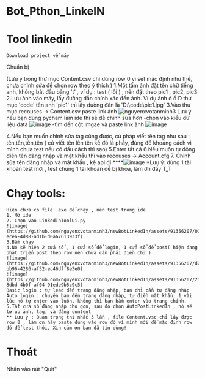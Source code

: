# Bot_Pthon_LinkeIN
# Tool linkedin
``````
Download project về máy
``````
Chuẩn bị 

(Lưu ý trong thư mục Content.csv chỉ dùng row 0 vì set mặc định như thế, chưa chỉnh sửa để chọn row theo ý thích )
1.Một tấm ảnh đặt tên chữ tiếng anh, không bắt đầu bằng 't' , ví dụ : test ( lỗi ) , nên đặt theo pic1 , pic2, pic3
2.Lưu ảnh vào máy, lấy đường dẫn chính xác đến ảnh. Ví dụ ảnh ở ổ D thư mục 'code' tên anh 'pic1' thì lấy dường đãn là 'D:\code\pic1.jpg'
3.Vào thư mục recouses -> Content.csv paste link ảnh
 <img src="https://github.com/nguyenxvotanminh3/newBotLinkedIn/assets/91356207/1b171422-cb7d-4e5d-ad3b-f0ce3f4b2bee" alt="nguyenxvotanminh3" /> 
Lưu ý nếu bạn dùng pycham làm ide thì sẽ dễ chỉnh sửa hơn
-chọn vào kiểu dữ liệu data
![image](https://github.com/nguyenxvotanminh3/newBotLinkedIn/assets/91356207/6c74ff36-155b-41c1-b7cc-4d560733c976)
-tìm đến cột Imgae và paste link ảnh
![image](https://github.com/nguyenxvotanminh3/newBotLinkedIn/assets/91356207/f02bfcc4-33fe-4a6c-a9e3-f1f690ddeeaa)


4.Nếu bạn muốn chỉnh sửa tag cũng được, cú pháp viết tên tag như sau :  tên,tên,tên,tên ( cứ viết tên lên tên kế đó là phẩy, đừng để khoảng cách vì mình chưa test nếu có dấu cách thì sao)
5.Enter tất cả
6.Nếu muốn tự động điền tên đăng nhập và mật khẩu thì vào  recouses -> Account.cfg
7. Chỉnh sửa tên đăng nhập và mật khẩu , kệ api đi
****![image](https://github.com/nguyenxvotanminh3/newBotLinkedIn/assets/91356207/b04dd191-e95b-4292-b4be-6032ed351954)
*Lưu ý: dùng 1 tài khoản test mới , test chung 1 tài khoản dễ bị khóa, làm ơn đấy T_T


# Chạy tools:
``````
Hiện chưa có file .exe để chạy , nên test trong ide
1. Mở ide
2. Chọn vào LinkedInToolUi.py
![image](https://github.com/nguyenxvotanminh3/newBotLinkedIn/assets/91356207/003b999c-ecea-4d88-ad1b-d0a67613933f)
3.Bấm chạy
4.Nó sẽ hiện 2 cửa sổ , 1 cửa sổ để login, 1 cửa sổ để post( hiện đang phát triển post theo row nên chưa cần phải điền chữ )
![image](https://github.com/nguyenxvotanminh3/newBotLinkedIn/assets/91356207/d2024439-bb96-4286-af52-ec46dff8e3e0)
![image](https://github.com/nguyenxvotanminh3/newBotLinkedIn/assets/91356207/2f45877c-8dbd-4b0f-af04-91ede9b5c9c5)
Basic login : tự lead đến trang đăng nhập, bạn chỉ cần tự đăng nhập
Auto login : chuyển bạn đến trang đăng nhập, tự điền mật khẩu, 1 vài lúc nó tự enter vào luôn, không thì bạn bấm enter vào trang chính.
5.Tắt cửa sổ đăng nhập cho gọn, sau đó chọn AutoPostLinkedIn , nó sẽ tự up ảnh, tag, và đăng content
** Lưu ý : Quan trọng thì nhắc 3 lần , file Content.vsc chỉ láy được row 0 , làm ơn hãy paste đúng vào row đó vì mình mới để mặc định row đó để test thôi, Xin cảm ơn bạn đã tin dùng!
``````

# Thoát
Nhấn vào nút "Quit"
